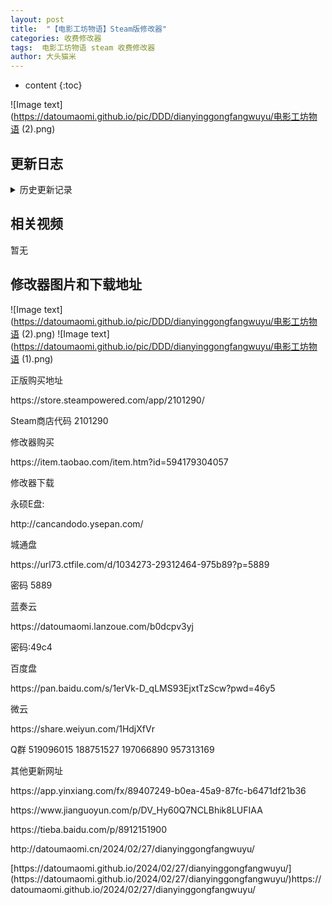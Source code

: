 ```yaml
---
layout: post
title:  "【电影工坊物语】Steam版修改器"
categories: 收费修改器
tags:  电影工坊物语 steam 收费修改器 
author: 大头猫米
---
```


* content
{:toc}

![Image text](https://datoumaomi.github.io/pic/DDD/dianyinggongfangwuyu/电影工坊物语 (2).png)





##  更新日志






<details>
<summary>历史更新记录</summary>
<p></p>
https://app.yinxiang.com/fx/89407249-b0ea-45a9-87fc-b6471df21b36
<p></p>
https://www.jianguoyun.com/p/DV_Hy60Q7NCLBhik8LUFIAA
<p></p>
https://tieba.baidu.com/p/8912151900
<p></p>
http://datoumaomi.cn/2024/02/27/dianyinggongfangwuyu/
<p></p>
<p></p>




</details>

## 相关视频
暂无

## 修改器图片和下载地址

![Image text](https://datoumaomi.github.io/pic/DDD/dianyinggongfangwuyu/电影工坊物语 (2).png)
![Image text](https://datoumaomi.github.io/pic/DDD/dianyinggongfangwuyu/电影工坊物语 (1).png)







正版购买地址
<p></p>
https://store.steampowered.com/app/2101290/
<p></p>
Steam商店代码 2101290
<p></p>
修改器购买
<p></p>
https://item.taobao.com/item.htm?id=594179304057
<p></p>
修改器下载
<p></p>
永硕E盘:
<p></p>
http://cancandodo.ysepan.com/
<p></p>
<p></p>
城通盘
<p></p>
https://url73.ctfile.com/d/1034273-29312464-975b89?p=5889
<p></p>
密码 5889
<p></p>
<p></p>
蓝奏云
<p></p>
https://datoumaomi.lanzoue.com/b0dcpv3yj
<p></p>
密码:49c4
<p></p>
<p></p>
百度盘
<p></p>
https://pan.baidu.com/s/1erVk-D_qLMS93EjxtTzScw?pwd=46y5
<p></p>
<p></p>
微云
<p></p>
https://share.weiyun.com/1HdjXfVr
<p></p>

<p></p>
<p></p>
Q群 519096015 188751527 197066890 957313169
<p></p>

其他更新网址
<p></p>
https://app.yinxiang.com/fx/89407249-b0ea-45a9-87fc-b6471df21b36
<p></p>
<p></p>
https://www.jianguoyun.com/p/DV_Hy60Q7NCLBhik8LUFIAA
<p></p>
<p></p>
https://tieba.baidu.com/p/8912151900
<p></p>
<p></p>
http://datoumaomi.cn/2024/02/27/dianyinggongfangwuyu/
<p></p>
<p></p>
[https://datoumaomi.github.io/2024/02/27/dianyinggongfangwuyu/](https://datoumaomi.github.io/2024/02/27/dianyinggongfangwuyu/)https://datoumaomi.github.io/2024/02/27/dianyinggongfangwuyu/
<p></p>
